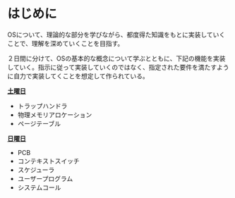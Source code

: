 # **はじめに**

OSについて、理論的な部分を学びながら、都度得た知識をもとに実装していくことで、理解を深めていくことを目指す。

２日間に分けて、OSの基本的な概念について学ぶとともに、下記の機能を実装していく。指示に従って実装していくのではなく、指定された要件を満たすように自力で実装してくことを想定して作られている。

**[土曜日](Saturday.md)**

- トラップハンドラ
- 物理メモリアロケーション
- ページテーブル

**[日曜日](Sunday.md)**

- PCB
- コンテキストスイッチ
- スケジューラ
- ユーザープログラム
- システムコール
